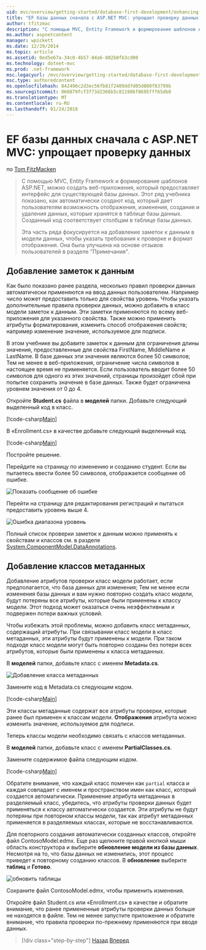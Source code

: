 ```yaml
---
uid: mvc/overview/getting-started/database-first-development/enhancing-data-validation
title: "EF базы данных сначала с ASP.NET MVC: упрощает проверку данных | Документы Microsoft"
author: tfitzmac
description: "С помощью MVC, Entity Framework и формирование шаблонов ASP.NET, можно создать веб-приложения, который предоставляет интерфейс для существующей базы данных. Этот учебник seri..."
ms.author: aspnetcontent
manager: wpickett
ms.date: 12/29/2014
ms.topic: article
ms.assetid: 0ed5e67a-34c0-4b57-84a6-802b0fb3cd00
ms.technology: dotnet-mvc
ms.prod: .net-framework
msc.legacyurl: /mvc/overview/getting-started/database-first-development/enhancing-data-validation
msc.type: authoredcontent
ms.openlocfilehash: 842496c2d3ec56fb81f2409dd7d05d800f83799b
ms.sourcegitcommit: 060879fcf3f73d2366b5c811986f8695fff65db8
ms.translationtype: MT
ms.contentlocale: ru-RU
ms.lasthandoff: 01/24/2018
---
```

<a name="ef-database-first-with-aspnet-mvc-enhancing-data-validation"></a>EF базы данных сначала с ASP.NET MVC: упрощает проверку данных
====================
по [Tom FitzMacken](https://github.com/tfitzmac)

> С помощью MVC, Entity Framework и формирование шаблонов ASP.NET, можно создать веб-приложения, который предоставляет интерфейс для существующей базы данных. Этот ряд учебника показано, как автоматически создают код, который дает пользователям возможность отображения, изменения, создания и удаления данных, которые хранятся в таблице базы данных. Созданный код соответствует столбцам в таблице базы данных.
> 
> Эта часть ряда фокусируется на добавление заметок к данным в модели данных, чтобы указать требования к проверке и формат отображения. Она была улучшена на основе отзывов пользователей в разделе "Примечания".


## <a name="add-data-annotations"></a>Добавление заметок к данным

Как было показано ранее раздела, несколько правил проверки данных автоматически применяются на ввод данных пользователем. Например число может предоставить только для свойства уровень. Чтобы указать дополнительные правила проверки данных, можно добавить в класс модели заметок к данным. Эти заметки применяются по всему веб-приложения для указанного свойства. Также можно применить атрибуты форматирования, изменить способ отображения свойств; например изменение значение, используемое для подписи.

В этом учебнике вы добавите заметок к данным для ограничения длины значения, предоставленные для свойства FirstName, MiddleName и LastName. В базе данных эти значения являются более 50 символов; Тем не менее в веб-приложения, ограничение числа символов в настоящее время не применяется. Если пользователь вводит более 50 символов для одного из этих значений, страницы произойдет сбой при попытке сохранить значение в базе данных. Также будет ограничена уровнем значения от 0 до 4.

Откройте **Student.cs** файла в **моделей** папки. Добавьте следующий выделенный код в класс.

[!code-csharp[Main](enhancing-data-validation/samples/sample1.cs?highlight=5,15,17,20)]

В «Enrollment.cs» в качестве добавьте следующий выделенный код.

[!code-csharp[Main](enhancing-data-validation/samples/sample2.cs?highlight=5,10)]

Постройте решение.

Перейдите на страницу по изменению и созданию студент. Если вы пытаетесь ввести более 50 символов, отображается сообщение об ошибке.

![Показать сообщение об ошибке](enhancing-data-validation/_static/image1.png)

Перейти на страницу для редактирования регистраций и пытаться предоставить уровень выше 4.

![Ошибка диапазона уровень](enhancing-data-validation/_static/image2.png)

Полный список проверки заметок к данным можно применять к свойствам и классов см. в разделе [System.ComponentModel.DataAnnotations](https://msdn.microsoft.com/library/system.componentmodel.dataannotations.aspx).

## <a name="add-metadata-classes"></a>Добавление классов метаданных

Добавление атрибутов проверки класс модели работает, если предполагается, что база данных для изменения; Тем не менее если изменения базы данных и вам нужно повторно создать класс модели, будут потеряны все атрибуты, которые были применены к классу модели. Этот подход может оказаться очень неэффективным и подвержен потери важных условий.

Чтобы избежать этой проблемы, можно добавить класс метаданных, содержащий атрибуты. При связывании класс модели в класс метаданных, эти атрибуты будут применены к модели. При таком подходе класс модели могут быть повторно созданы без потери всех атрибутов, которые были применены к класса метаданных.

В **моделей** папки, добавьте класс с именем **Metadata.cs**.

![Добавление класса метаданных](enhancing-data-validation/_static/image3.png)

Замените код в Metadata.cs следующим кодом.

[!code-csharp[Main](enhancing-data-validation/samples/sample3.cs)]

Эти классы метаданные содержат все атрибуты проверки, которые ранее был применен к классам модели. **Отображения** атрибута можно изменить значение, используемое для подписи.

Теперь классы модели необходимо связать с классов метаданных.

В **моделей** папки, добавьте класс с именем **PartialClasses.cs**.

Замените содержимое файла следующим кодом.

[!code-csharp[Main](enhancing-data-validation/samples/sample4.cs)]

Обратите внимание, что каждый класс помечен как `partial` класса и каждая совпадает с именем и пространством имен как класс, который создается автоматически. Применение атрибута метаданных в разделяемый класс, убедитесь, что атрибуты проверки данных будет применяться к классу автоматически создается. Эти атрибуты не будут потеряны при повторном классы модели, так как атрибут метаданных применяется в разделяемых классах, которые не восстанавливаются.

Для повторного создания автоматически созданных классов, откройте файл ContosoModel.edmx. Еще раз щелкните правой кнопкой мыши область конструктора и выберите **обновление модели из базы данных**. Несмотря на то, что базы данных не изменились, этот процесс приведет к повторному созданию классов. В **обновление** выберите **таблиц** и **Готово**.

![обновить таблицы](enhancing-data-validation/_static/image4.png)

Сохраните файл ContosoModel.edmx, чтобы применить изменения.

Откройте файл Student.cs или «Enrollment.cs» в качестве и обратите внимание, что ранее примененные атрибуты проверки данных больше не находятся в файле. Тем не менее запустите приложение и обратите внимание, что правила проверки по-прежнему применяются при вводе данных.

>[!div class="step-by-step"]
[Назад](customizing-a-view.md)
[Вперед](publish-to-azure.md)

